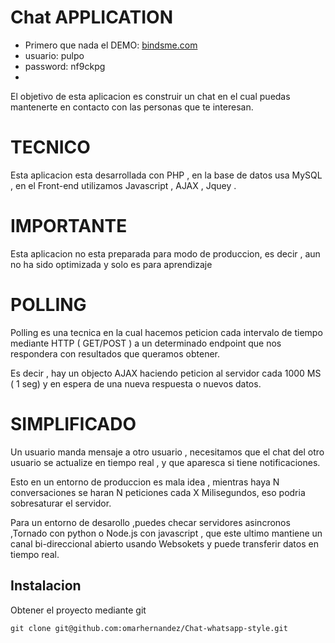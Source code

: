 Chat APPLICATION
================

* Primero que nada el DEMO: [bindsme.com](http://bindsme.com/)
* usuario: pulpo
* password: nf9ckpg
* 

El objetivo de esta aplicacion es construir un chat en el cual puedas mantenerte en  contacto con las personas que te interesan.

TECNICO
=======

Esta aplicacion esta desarrollada con PHP , en la base de datos usa MySQL , en el Front-end utilizamos Javascript , AJAX , 
Jquey .

IMPORTANTE
=========

Esta aplicacion no esta preparada para modo de produccion, es decir , aun no ha sido optimizada y solo es para aprendizaje


POLLING
=======

Polling es una tecnica en la cual hacemos peticion cada intervalo de tiempo mediante HTTP ( GET/POST ) a un determinado endpoint que nos
respondera con resultados que queramos obtener.

Es decir , hay un objecto AJAX haciendo peticion al servidor cada 1000 MS ( 1 seg) y en espera de una nueva respuesta o 
nuevos datos.


SIMPLIFICADO
============
Un usuario manda mensaje a otro usuario , necesitamos que el chat del otro usuario se actualize en tiempo real , y que 
aparesca si tiene notificaciones. 

Esto en un entorno de produccion es mala idea , mientras haya N conversaciones se haran N peticiones cada X Milisegundos,
eso podria sobresaturar el servidor.

Para un entorno de desarollo ,puedes checar servidores asincronos ,Tornado con python o Node.js con javascript , que este ultimo
mantiene un canal bi-direccional abierto usando Websokets y puede transferir datos en tiempo real.

 

## Instalacion

Obtener el proyecto mediante git

```
git clone git@github.com:omarhernandez/Chat-whatsapp-style.git

```
